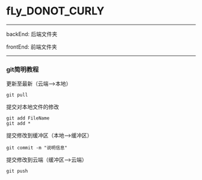 # fLy_DONOT_CURLY
 - - - - - - - -
   
backEnd: 后端文件夹
   
frontEnd: 前端文件夹
   
 - - - - - - - -
   
### git简明教程
   
更新至最新（云端-->本地）
   
	git pull
   
提交对本地文件的修改
   
	git add FileName
	git add *
   
提交修改到缓冲区（本地-->缓冲区）
   
	git commit -m "说明信息"
   
提交修改到云端（缓冲区-->云端）
   
	git push
